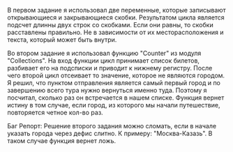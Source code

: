 В первом задание я использовал две переменные, которые записывают открывающиеся и закрывающиеся скобки. Результатом цикла является подсчет длинны двух строк со скобками. Если они равны, то скобки расставлены правильно. Не в зависимости от их месторасположения и текста, который может быть внутри.

Во втором задание я использовал функцию "Counter" из модуля "Collections". На вход функции цикл  принимает список билетов,  разбивает его на подсписки и приводит к нижнему регистру. После чего второй цикл отсеивает то значение, которое не являются городом. Я решил, что пунктом отправления является самый первый город и по завершению всего тура нужно вернуться именно туда. Поэтому я посчитал, сколько раз он встречается в нашем списке. Функция вернет истину в том случае, если город, из которого мы начали путешествие, повторяется четное кол-во раз.

Баг Репорт:
Решение второго задания можно сломать, если в начале указать города через дефис слитно. К примеру: "Москва-Казазь". В таком случае функция вернет ложь.
